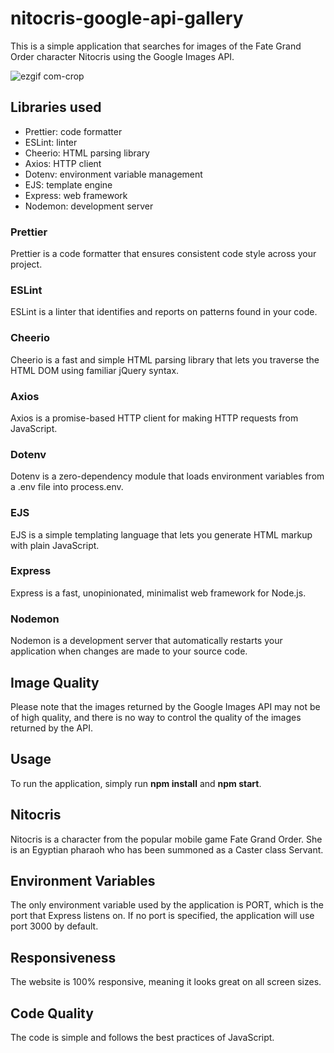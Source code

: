 # nitocris-google-api-gallery

This is a simple application that searches for images of the Fate Grand Order character Nitocris using the Google Images API.

![ezgif com-crop](https://user-images.githubusercontent.com/37316637/226516125-7d4748b3-9105-4bfd-a634-1701e11dea49.gif)

## Libraries used

- Prettier: code formatter
- ESLint: linter
- Cheerio: HTML parsing library
- Axios: HTTP client
- Dotenv: environment variable management
- EJS: template engine
- Express: web framework
- Nodemon: development server

### Prettier

Prettier is a code formatter that ensures consistent code style across your project.

### ESLint

ESLint is a linter that identifies and reports on patterns found in your code.

### Cheerio

Cheerio is a fast and simple HTML parsing library that lets you traverse the HTML DOM using familiar jQuery syntax.

### Axios

Axios is a promise-based HTTP client for making HTTP requests from JavaScript.

### Dotenv

Dotenv is a zero-dependency module that loads environment variables from a .env file into process.env.

### EJS

EJS is a simple templating language that lets you generate HTML markup with plain JavaScript.

### Express

Express is a fast, unopinionated, minimalist web framework for Node.js.

### Nodemon

Nodemon is a development server that automatically restarts your application when changes are made to your source code.

## Image Quality

Please note that the images returned by the Google Images API may not be of high quality, and there is no way to control the quality of the images returned by the API.

## Usage

To run the application, simply run **npm install** and **npm start**.

## Nitocris

Nitocris is a character from the popular mobile game Fate Grand Order. She is an Egyptian pharaoh who has been summoned as a Caster class Servant.

## Environment Variables

The only environment variable used by the application is PORT, which is the port that Express listens on. If no port is specified, the application will use port 3000 by default.

## Responsiveness

The website is 100% responsive, meaning it looks great on all screen sizes.

## Code Quality

The code is simple and follows the best practices of JavaScript.
